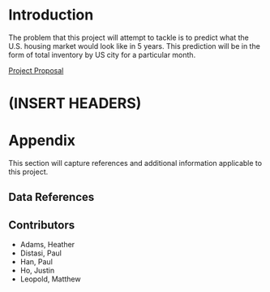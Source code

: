 # Introduction
The problem that this project will attempt to tackle is to predict what the U.S. housing market would look like in 5 years. This prediction will be in the form of total inventory by US city for a particular month.

[Project Proposal](https://docs.google.com/document/d/1xqcCmtrioxThe1zX2F1_XzJN-4-UOv9txNYIFMb7ytQ/edit)

# (INSERT HEADERS)

# Appendix
This section will capture references and additional information applicable to this project.

## Data References


## Contributors
- Adams, Heather
- Distasi, Paul
- Han, Paul
- Ho, Justin
- Leopold, Matthew